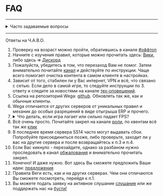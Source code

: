 # FAQ
---

<div class="admonition admonish-abstract">
  <details>
    <summary class="admonition-title">Часто задаваемые вопросы</summary>
    <div class="admonition-content">
<p>1. Как пройти проверку на возраст и к кому обращаться?</p>
<p>2. Я никогда не играл в SS14. С чего начать?</p>
<p>3. У меня много ошибок в игре/консоли, иногда вижу баги вроде «сквозь стены». Что делать?</p>
<p>4. У меня проблемы со входом в игру. Куда нажать или куда написать?</p>
<p>5. Где скачать клиент Corvax Wega и как его обновить?</p>
<p>6. Какие отличия у Веги от других серверов SS14?</p>
<p>7. Что делать, если игра лагает или сильно падает FPS?</p>
<p>8. Как работает система ролей и квент?</p>
<p>9. У меня вылетело соединение. Это баг у меня или на сервере?</p>
<p>10. Что делать, если меня кикнуло или забанило? Как обжаловать?</p>
<p>11. Можно ли предлагать свои идеи или ивенты для сервера?</p>
<p>12. Есть ли у Веги правила, чем они отличаются от стандартных?</p>
<p>13. Как поучаствовать в развитии проекта или поддержать его?</p>
    </div>
  </details>
</div>



---

<div id="admonition-tip" class="admonition admonish-tip">
  <div class="admonition-title">
    <p>Ответы на Ч.А.В.О.</p>
  </div>

  <ol>
    <li>
      Проверку на возраст можно пройти, обратившись в канале
      <a href="https://discord.com/channels/1286594744432066562/1303329794984906852">#оффтоп</a>
    </li>
    <li>
      Начните с изучения правил, которые можно прочитать здесь:
      <a href="https://station14.ru/wiki/%D0%9F%D0%BE%D1%80%D1%82%D0%B0%D0%BB:Wega">Вики</a>,
      либо здесь =>
      <a href="https://discord.com/channels/1286594744432066562/1303327876195815424">Дискорд</a>
    </li>
    <li>
      Пожалуйста, убедитесь в том, что перезаход Вам не помог. Затем внимательно почитайте
      <a href="https://discord.com/channels/1286594744432066562/1306189368012050473">канал</a> и действуйте по инструкции.
      Чаще всего помогает очистка контента в самом клиенте в настройках.
    </li>
    <li>
      Зависит от того, стабилен ли у Вас интернет, VPN и всё, что связано с сетью.
      Если дело в самой игре, то следуйте инструкции по 3. ответу и следите за новостями на канале
      <a href="https://discord.com/channels/1286594744432066562/1337171550926799062">тех-оповещений</a>.
    </li>
    <li>
      Ссылка на репозиторий Wega:
      <a href="https://github.com/space-wizards/space-station-14">github</a>. Обновлять так же, как и обычные клиенты.
    </li>
    <li>
      Wega отличается от других серверов от уникальных правил и механик до особых разрешений в виде отыгрыша ERP и прочего.
    </li>
    <li>
      <details>
        <summary>Что делать, если игра лагает или сильно падает FPS?</summary>
        <ol>
          <li>Сначала проверь свои настройки: снизь качество графики, убери сглаживание и эффекты. В SS14 даже небольшие изменения могут дать +10–20 FPS.</li>
          <li>Закрой ненужные программы в фоне — браузеры и Discord кушают память и процессор.</li>
          <li>Если лагает только на Веге, а на других серверах всё нормально — скорее всего, это связано с онлайном и нагрузкой. Мы постоянно оптимизируем сборку, так что просто сообщи о проблеме в <a href="https://discord.com/channels/1286594744432066562/1306189368012050473">#баги</a>.</li>
          <li>Убедись, что клиент у тебя обновлён до последней версии. Иногда старые билды глючат сильнее.</li>
          <li>В крайнем случае можно попробовать перезапустить клиент или даже компьютер — это банально, но часто помогает.</li>
          <li>💡 Если после всего всё ещё тормозит — кинь описание проблемы (и скриншоты/логи, если получится) в техподдержку, мы постараемся помочь.</li>
        </ol>
      </details>
    </li>
    <li>
    Всё очень просто. Почитайте закреп на канале 
    <a href="https://discord.com/channels/1286594744432066562/1293189150685794314">роли</a>, по квентам всё так же
    <a href="https://discord.com/channels/1286594744432066562/1389898690533134437">клик</a>
    </li>
    <li>
    В последнее время сервера SS14 часто могут выдавать сбои. Попробуйте присоединиться позже, либо проверьте, заходит ли у вас на другие сервера и после возвращайтесь к п.3 и п.4.
    </li>
    <li>
    Если Вас кикнуло - перезайдите, однако за разбаном нужно проследовать в канал
    <a href="https://discord.com/channels/1286594744432066562/1306191284037357610">обжалования</a> и внимательно прочитать закреп.
    </li>
    <li>
    Конечно! И даже нужно. Вот здесь Вы сможете предложить Ваши идеи:
    <a href="https://discord.com/channels/1286594744432066562/1306188876322308139">предложения</a>
    </li>
    <li>
    Правила Веги есть, как и на других серверах. Чем они отличаются Вы сможете посмотреть, перейдя к п.1.
    </li>
    <li>
    Вы можете подать заявку на активное слушание 
    <a href="https://discord.com/channels/1286594744432066562/1306186539033821184">слушание</a> или же поддержать нас на
    <a href="https://boosty.to/corvaxwega">бусти!</a>
    </li>
  </ol>
</div>
